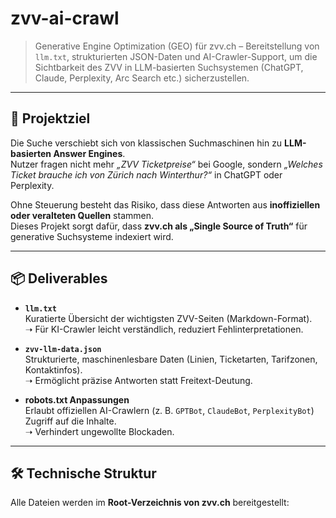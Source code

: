 # zvv-ai-crawl

> Generative Engine Optimization (GEO) für zvv.ch – Bereitstellung von `llm.txt`, strukturierten JSON-Daten und AI-Crawler-Support, um die Sichtbarkeit des ZVV in LLM-basierten Suchsystemen (ChatGPT, Claude, Perplexity, Arc Search etc.) sicherzustellen.

---

## 🎯 Projektziel

Die Suche verschiebt sich von klassischen Suchmaschinen hin zu **LLM-basierten Answer Engines**.  
Nutzer fragen nicht mehr *„ZVV Ticketpreise“* bei Google, sondern *„Welches Ticket brauche ich von Zürich nach Winterthur?“* in ChatGPT oder Perplexity.  

Ohne Steuerung besteht das Risiko, dass diese Antworten aus **inoffiziellen oder veralteten Quellen** stammen.  
Dieses Projekt sorgt dafür, dass **zvv.ch als „Single Source of Truth“** für generative Suchsysteme indexiert wird.

---

## 📦 Deliverables

- **`llm.txt`**  
  Kuratierte Übersicht der wichtigsten ZVV-Seiten (Markdown-Format).  
  ➝ Für KI-Crawler leicht verständlich, reduziert Fehlinterpretationen.

- **`zvv-llm-data.json`**  
  Strukturierte, maschinenlesbare Daten (Linien, Ticketarten, Tarifzonen, Kontaktinfos).  
  ➝ Ermöglicht präzise Antworten statt Freitext-Deutung.

- **robots.txt Anpassungen**  
  Erlaubt offiziellen AI-Crawlern (z. B. `GPTBot`, `ClaudeBot`, `PerplexityBot`) Zugriff auf die Inhalte.  
  ➝ Verhindert ungewollte Blockaden.

---

## 🛠 Technische Struktur

Alle Dateien werden im **Root-Verzeichnis von zvv.ch** bereitgestellt:

